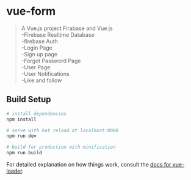# vue-form

> A Vue.js project
Firabase and Vue js<br/>
-Firebase Realtime Database<br/>
-firebase Auth<br/>
-Login Page<br/>
-Sign up page<br/>
-Forgot Password Page<br/>
-User Page<br/>
-User Notifications<br/>
-Like and follow<br/>




## Build Setup

``` bash
# install dependencies
npm install

# serve with hot reload at localhost:8080
npm run dev

# build for production with minification
npm run build
```

For detailed explanation on how things work, consult the [docs for vue-loader](http://vuejs.github.io/vue-loader).
